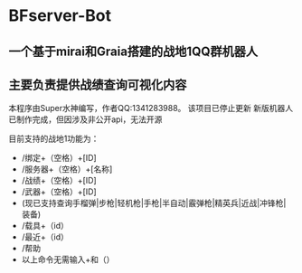 # BFserver-Bot
## 一个基于mirai和Graia搭建的战地1QQ群机器人

## 主要负责提供战绩查询可视化内容

本程序由Super水神编写，作者QQ:1341283988。
该项目已停止更新
新版机器人已制作完成，但因涉及非公开api，无法开源

目前支持的战地1功能为：
* /绑定+（空格）+[ID]
* /服务器+（空格）+[名称]
* /战绩+（空格）+[ID]
* /武器+（空格）+[ID]
* (现已支持查询手榴弹|步枪|轻机枪|手枪|半自动|霰弹枪|精英兵|近战|冲锋枪|装备)
* /载具+（id）
* /最近+（id）
* /帮助
* 以上命令无需输入+和（）
